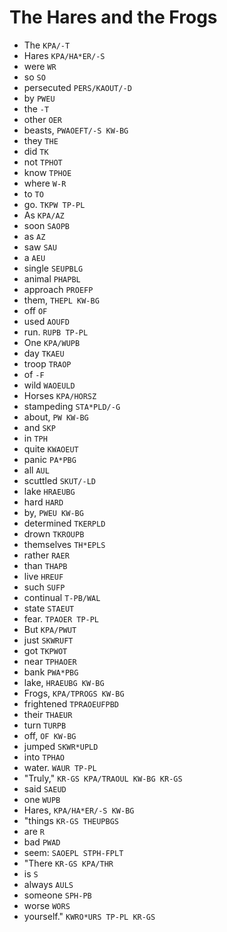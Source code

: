 # The Hares and the Frogs

* The `KPA/-T`
* Hares `KPA/HA*ER/-S`
* were `WR`
* so `SO`
* persecuted `PERS/KAOUT/-D`
* by `PWEU`
* the `-T`
* other `OER`
* beasts, `PWAOEFT/-S KW-BG`
* they `THE`
* did `TK`
* not `TPHOT`
* know `TPHOE`
* where `W-R`
* to `TO`
* go. `TKPW TP-PL`
* As `KPA/AZ`
* soon `SAOPB`
* as `AZ`
* saw `SAU`
* a `AEU`
* single `SEUPBLG`
* animal `PHAPBL`
* approach `PROEFP`
* them, `THEPL KW-BG`
* off `OF`
* used `AOUFD`
* run. `RUPB TP-PL`
* One `KPA/WUPB`
* day `TKAEU`
* troop `TRAOP`
* of `-F`
* wild `WAOEULD`
* Horses `KPA/HORSZ`
* stampeding `STA*PLD/-G`
* about, `PW KW-BG`
* and `SKP`
* in `TPH`
* quite `KWAOEUT`
* panic `PA*PBG`
* all `AUL`
* scuttled `SKUT/-LD`
* lake `HRAEUBG`
* hard `HARD`
* by, `PWEU KW-BG`
* determined `TKERPLD`
* drown `TKROUPB`
* themselves `TH*EPLS`
* rather `RAER`
* than `THAPB`
* live `HREUF`
* such `SUFP`
* continual `T-PB/WAL`
* state `STAEUT`
* fear. `TPAOER TP-PL`
* But `KPA/PWUT`
* just `SKWRUFT`
* got `TKPWOT`
* near `TPHAOER`
* bank `PWA*PBG`
* lake, `HRAEUBG KW-BG`
* Frogs, `KPA/TPROGS KW-BG`
* frightened `TPRAOEUFPBD`
* their `THAEUR`
* turn `TURPB`
* off, `OF KW-BG`
* jumped `SKWR*UPLD`
* into `TPHAO`
* water. `WAUR TP-PL`
* "Truly," `KR-GS KPA/TRAOUL KW-BG KR-GS`
* said `SAEUD`
* one `WUPB`
* Hares, `KPA/HA*ER/-S KW-BG`
* "things `KR-GS THEUPBGS`
* are `R`
* bad `PWAD`
* seem: `SAOEPL STPH-FPLT`
* "There `KR-GS KPA/THR`
* is `S`
* always `AULS`
* someone `SPH-PB`
* worse `WORS`
* yourself." `KWRO*URS TP-PL KR-GS`
